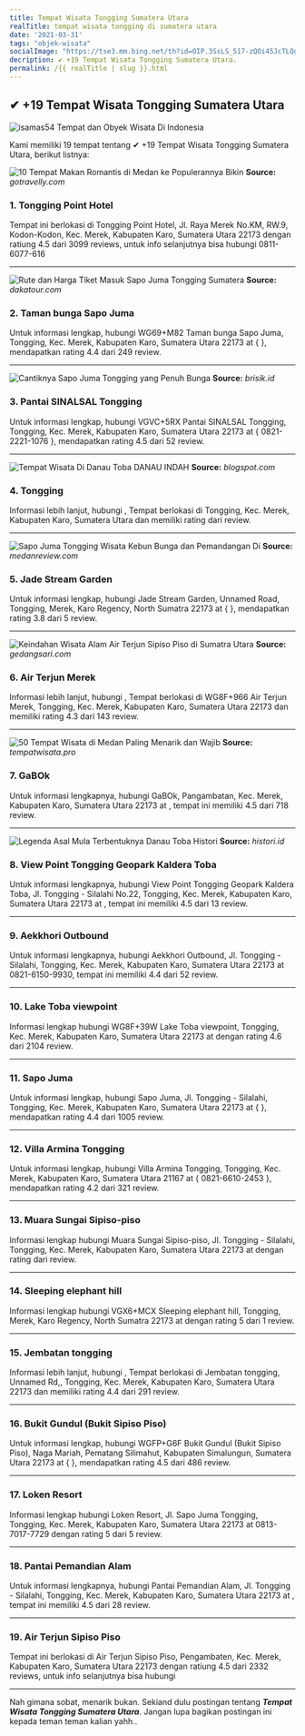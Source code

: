 ```yaml
---
title: Tempat Wisata Tongging Sumatera Utara
realTitle: tempat wisata tongging di sumatera utara
date: '2021-03-31'
tags: "objek-wisata"
socialImage: "https://tse3.mm.bing.net/th?id=OIP.3SsLS_517-zQOi45JcTLQgHaJZ&amp;pid=15.1"
decription: ✔ +19 Tempat Wisata Tongging Sumatera Utara.
permalink: /{{ realTitle | slug }}.html
---
```


## ✔ +19 Tempat Wisata Tongging Sumatera Utara

![isamas54 Tempat dan Obyek Wisata Di Indonesia](http://2.bp.blogspot.com/_JkdxoLEz7T0/TRwW-RzCDnI/AAAAAAAAAPY/YHmlrycNWs8/s400/Poster+Visit+Indonesia+2011.jpg)



Kami memiliki 19 tempat tentang ✔ +19 Tempat Wisata Tongging Sumatera Utara, berikut listnya:



![10 Tempat Makan Romantis di Medan ke Populerannya Bikin ](https://tse3.mm.bing.net/th?id=OIP.naTzR-sckbaNB7AakSsrkAHaEr&amp;pid=15.1)
**Source:** _gotravelly.com_


### 1. Tongging Point Hotel



Tempat ini berlokasi di Tongging Point Hotel, Jl. Raya Merek No.KM, RW.9, Kodon-Kodon, Kec. Merek, Kabupaten Karo, Sumatera Utara 22173 dengan ratiung 4.5 dari 3099 reviews, untuk info selanjutnya bisa hubungi 0811-6077-616

---


![Rute dan Harga Tiket Masuk Sapo Juma Tongging Sumatera ](https://tse2.mm.bing.net/th?id=OIP.2zyHD96FOt_tbSnIwHlmhgHaEL&amp;pid=15.1)
**Source:** _dakatour.com_


### 2. Taman bunga Sapo Juma



Untuk informasi lengkap, hubungi WG69+M82 Taman bunga Sapo Juma, Tongging, Kec. Merek, Kabupaten Karo, Sumatera Utara 22173 at {  }, mendapatkan rating 4.4 dari 249 review.

---


![Cantiknya Sapo Juma Tongging yang Penuh Bunga](https://tse4.mm.bing.net/th?id=OIP.qmy3Ssj2US6OaYV9pHKMZwHaFa&amp;pid=15.1)
**Source:** _brisik.id_


### 3. Pantai SINALSAL Tongging



Untuk informasi lengkap, hubungi VGVC+5RX Pantai SINALSAL Tongging, Tongging, Kec. Merek, Kabupaten Karo, Sumatera Utara 22173 at { 0821-2221-1076 }, mendapatkan rating 4.5 dari 52 review.

---


![Tempat Wisata Di Danau Toba  DANAU INDAH](https://tse3.mm.bing.net/th?id=OIP.Ndn8zvCAbOH2l_U2ldXS7QHaD4&amp;pid=15.1)
**Source:** _blogspot.com_


### 4. Tongging



Informasi lebih lanjut, hubungi , Tempat berlokasi di Tongging, Kec. Merek, Kabupaten Karo, Sumatera Utara dan memiliki rating  dari  review.

---


![Sapo Juma Tongging  Wisata Kebun Bunga dan Pemandangan Di ](https://tse1.mm.bing.net/th?id=OIP.nbZ7VwHJokxhLv3bgjmpcAHaF7&amp;pid=15.1)
**Source:** _medanreview.com_


### 5. Jade Stream Garden



Untuk informasi lengkap, hubungi Jade Stream Garden, Unnamed Road, Tongging, Merek, Karo Regency, North Sumatra 22173 at {  }, mendapatkan rating 3.8 dari 5 review.

---


![Keindahan Wisata Alam Air Terjun Sipiso Piso di Sumatra Utara](https://tse3.mm.bing.net/th?id=OIP.QCnS1KTPUO-Iy_MYFl_S5QAAAA&amp;pid=15.1)
**Source:** _gedangsari.com_


### 6. Air Terjun Merek



Informasi lebih lanjut, hubungi , Tempat berlokasi di WG8F+966 Air Terjun Merek, Tongging, Kec. Merek, Kabupaten Karo, Sumatera Utara 22173 dan memiliki rating 4.3 dari 143 review.

---


![50 Tempat Wisata di Medan Paling Menarik dan Wajib ](https://tse1.mm.bing.net/th?id=OIP.KMEdMD4w9432jdx1mCDf-QHaEK&amp;pid=15.1)
**Source:** _tempatwisata.pro_


### 7. GaBOk



Untuk informasi lengkapnya, hubungi GaBOk, Pangambatan, Kec. Merek, Kabupaten Karo, Sumatera Utara 22173 at , tempat ini memiliki 4.5 dari 718 review.

---


![Legenda Asal Mula Terbentuknya Danau Toba  Histori](https://tse3.mm.bing.net/th?id=OIP.bKk5K0VV2gKaELwKzmqSngHaEY&amp;pid=15.1)
**Source:** _histori.id_


### 8. View Point Tongging Geopark Kaldera Toba



Untuk informasi lengkapnya, hubungi View Point Tongging Geopark Kaldera Toba, Jl. Tongging - Silalahi No.22, Tongging, Kec. Merek, Kabupaten Karo, Sumatera Utara 22173 at , tempat ini memiliki 4.5 dari 13 review.

---


### 9. Aekkhori Outbound



Untuk informasi lengkapnya, hubungi Aekkhori Outbound, Jl. Tongging - Silalahi, Tongging, Kec. Merek, Kabupaten Karo, Sumatera Utara 22173 at 0821-6150-9930, tempat ini memiliki 4.4 dari 52 review.

---


### 10. Lake Toba viewpoint



Informasi lengkap hubungi WG8F+39W Lake Toba viewpoint, Tongging, Kec. Merek, Kabupaten Karo, Sumatera Utara 22173 at  dengan rating 4.6 dari 2104 review.

---


### 11. Sapo Juma



Untuk informasi lengkap, hubungi Sapo Juma, Jl. Tongging - Silalahi, Tongging, Kec. Merek, Kabupaten Karo, Sumatera Utara 22173 at {  }, mendapatkan rating 4.4 dari 1005 review.

---


### 12. Villa Armina Tongging



Untuk informasi lengkap, hubungi Villa Armina Tongging, Tongging, Kec. Merek, Kabupaten Karo, Sumatera Utara 21167 at { 0821-6610-2453 }, mendapatkan rating 4.2 dari 321 review.

---


### 13. Muara Sungai Sipiso-piso



Informasi lengkap hubungi Muara Sungai Sipiso-piso, Jl. Tongging - Silalahi, Tongging, Kec. Merek, Kabupaten Karo, Sumatera Utara 22173 at  dengan rating  dari  review.

---


### 14. Sleeping elephant hill



Informasi lengkap hubungi VGX6+MCX Sleeping elephant hill, Tongging, Merek, Karo Regency, North Sumatra 22173 at  dengan rating 5 dari 1 review.

---


### 15. Jembatan tongging



Informasi lebih lanjut, hubungi , Tempat berlokasi di Jembatan tongging, Unnamed Rd,, Tongging, Kec. Merek, Kabupaten Karo, Sumatera Utara 22173 dan memiliki rating 4.4 dari 291 review.

---


### 16. Bukit Gundul (Bukit Sipiso Piso)



Untuk informasi lengkap, hubungi WGFP+G6F Bukit Gundul (Bukit Sipiso Piso), Naga Mariah, Pematang Silimahut, Kabupaten Simalungun, Sumatera Utara 22173 at {  }, mendapatkan rating 4.5 dari 486 review.

---


### 17. Loken Resort



Informasi lengkap hubungi Loken Resort, Jl. Sapo Juma Tongging, Tongging, Kec. Merek, Kabupaten Karo, Sumatera Utara 22173 at 0813-7017-7729 dengan rating 5 dari 5 review.

---


### 18. Pantai Pemandian Alam



Untuk informasi lengkapnya, hubungi Pantai Pemandian Alam, Jl. Tongging - Silalahi, Tongging, Kec. Merek, Kabupaten Karo, Sumatera Utara 22173 at , tempat ini memiliki 4.5 dari 28 review.

---


### 19. Air Terjun Sipiso Piso



Tempat ini berlokasi di Air Terjun Sipiso Piso, Pengambaten, Kec. Merek, Kabupaten Karo, Sumatera Utara 22173 dengan ratiung 4.5 dari 2332 reviews, untuk info selanjutnya bisa hubungi 

---









Nah gimana sobat, menarik bukan. Sekiand dulu postingan tentang ***Tempat Wisata Tongging Sumatera Utara***. Jangan lupa bagikan postingan ini kepada teman teman kalian yahh..
